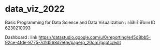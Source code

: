 # data_viz_2022
Basic Programming for Data Science and Data Visualization : อภิสิทธิ์ ศิริเทศ ID 6230210093

Dashboard : link https://datastudio.google.com/u/0/reporting/e45d8bb5-92ce-4fde-9775-7d1d568d7e6e/page/p_20om7gqotc/edit

